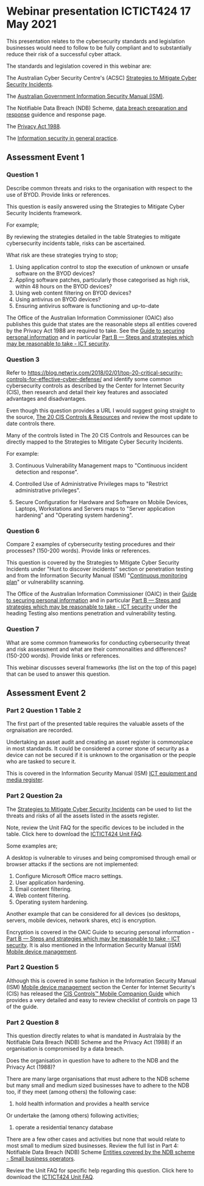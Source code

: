 # Webinar presentation ICTICT424 17 May 2021 #

This presentation relates to the cybersecurity standards and legislation businesses would need to follow to be fully compliant and to substantially reduce their risk of a successful cyber attack.

The standards and legislation covered in this webinar are:

The Australian Cyber Security Centre's (ACSC) [Strategies to Mitigate Cyber Security Incidents](https://www.cyber.gov.au/acsc/view-all-content/publications/strategies-mitigate-cyber-security-incidents).

The [Australian Government Information Security Manual (ISM)](https://www.cyber.gov.au/acsc/view-all-content/ism).

The Notifiable Data Breach (NDB) Scheme, [data breach preparation and response](https://www.oaic.gov.au/privacy/guidance-and-advice/data-breach-preparation-and-response/) guidence and response page.

The [Privacy Act 1988](https://www.oaic.gov.au/privacy/the-privacy-act/).

The [Information security in general practice](https://www.racgp.org.au/running-a-practice/security/protecting-your-practice-information/information-security-in-general-practice/introduction).


## Assessment Event 1 ##

### Question 1 ###

Describe common threats and risks to the organisation with respect to the use of BYOD. Provide links or references.

This question is easily answered using the Strategies to Mitigate Cyber Security Incidents framework.

For example;

By reviewing the strategies detailed in the table Strategies to mitigate cybersecurity incidents table, risks can be ascertained.

What risk are these strategies trying to stop;

1. Using application control to stop the execution of unknown or unsafe software on the BYOD devices?
2. Appling software patches, particularly those categorised as high risk, within 48 hours on the BYOD devices?
3. Using web content filtering on BYOD devices?
4. Using antivirus on BYOD devices?
5. Ensuring antivirus software is functioning and up-to-date

The Office of the Australian Information Commissioner (OAIC) also publishes this guide that states are the reasonable steps all entities covered by the Privacy Act 1988 are required to take. See the [Guide to securing personal information](https://www.oaic.gov.au/privacy/guidance-and-advice/guide-to-securing-personal-information) and in particular [Part B — Steps and strategies which may be reasonable to take - ICT security](https://www.oaic.gov.au/privacy/guidance-and-advice/guide-to-securing-personal-information/#ict-security).


### Question 3 ###

Refer to https://blog.netwrix.com/2018/02/01/top-20-critical-security-controls-for-effective-cyber-defense/ and identify some common cybersecurity controls as described by the Center for Internet Security (CIS), then research and detail their key features and associated advantages and disadvantages. 

Even though this question provides a URL I would suggest going straight to the source, [The 20 CIS Controls & Resources](https://www.cisecurity.org/controls/cis-controls-list/) and review the most update to date controls there.

Many of the controls listed in The 20 CIS Controls and Resources can be directly mapped to the Strategies to Mitigate Cyber Security Incidents.

For example:

3. Continuous Vulnerability Management maps to "Continuous incident detection and response".
 
4. Controlled Use of Administrative Privileges maps to "Restrict administrative privileges".

5. Secure Configuration for Hardware and Software on Mobile Devices, Laptops, Workstations and Servers maps to "Server application hardening" and "Operating system hardening".


### Question 6 ###

Compare 2 examples of cybersecurity testing procedures and their processes? (150-200 words). Provide links or references.

This question is covered by the Strategies to Mitigate Cyber Security Incidents under "Hunt to discover incidents" section or penetration testing and from the Information Security Manual (ISM) "[Continuous monitoring plan](https://www.cyber.gov.au/acsc/view-all-content/guidance/system-specific-security-documentation)" or vulnerability scanning.

The Office of the Australian Information Commissioner (OAIC) in their [Guide to securing personal information](https://www.oaic.gov.au/privacy/guidance-and-advice/guide-to-securing-personal-information) and in particular [Part B — Steps and strategies which may be reasonable to take - ICT security](https://www.oaic.gov.au/privacy/guidance-and-advice/guide-to-securing-personal-information/#ict-security) under the heading Testing also mentions penetration and vulnerability testing.


### Question 7 ###

What are some common frameworks for conducting cybersecurity threat and risk assessment and what are their commonalities and differences?  (150-200 words). Provide links or references.

This webinar discusses several frameworks (the list on the top of this page) that can be used to answer this question.


## Assessment Event 2 ##

### Part 2 Question 1 Table 2 ###

The first part of the presented table requires the valuable assets of the orgnaisation are recorded.

Undertaking an asset audit and creating an asset register is commonplace in most standards. It could be considered a corner stone of security as a device can not be secured if it is unknown to the organisation or the people who are tasked to secure it.

This is covered in the Information Security Manual (ISM) [ICT equipment and media register](https://www.cyber.gov.au/acsc/view-all-content/guidance/ict-equipment-and-media).

### Part 2 Question 2a ###

The [Strategies to Mitigate Cyber Security Incidents](https://www.cyber.gov.au/acsc/view-all-content/publications/strategies-mitigate-cyber-security-incidents) can be used to list the threats and risks of all the assets listed in the assets register.

Note, review the Unit FAQ for the specific devices to be included in the table. Click here to download the [ICTICT424 Unit FAQ](https://share.tafensw.edu.au/share/file/a7edc480-a319-49c6-9646-76cbc8c8a5a5/1/ICTICT424%20Unit%20FAQ%20v1.pdf).

Some examples are;

A desktop is vulnerable to viruses and being compromised through email or browser attacks if the sections are not implemented:

1. Configure Microsoft Office macro settings.
2. User application hardening.
3. Email content filtering.
4. Web content filtering.
5. Operating system hardening.

Another example that can be considered for all devices (so desktops, servers, mobile devices, network shares, etc) is encryption.

Encryption is covered in the OAIC Guide to securing personal information - [Part B — Steps and strategies which may be reasonable to take - ICT security](https://www.oaic.gov.au/privacy/guidance-and-advice/guide-to-securing-personal-information/#ict-security). It is also mentioned in the Information Security Manual (ISM) [Mobile device management](https://www.cyber.gov.au/acsc/view-all-content/guidance/mobile-device-management).


### Part 2 Question 5 ###

Although this is covered in some fashion in the Information Security Manual (ISM) [Mobile device management](https://www.cyber.gov.au/acsc/view-all-content/guidance/mobile-device-management) section the Center for Internet Security's (CIS) has released the [CIS Controls™ Mobile Companion Guide](https://www.cisecurity.org/blog/new-release-cis-controls-mobile-companion-guide/) which provides a very detailed and easy to review checklist of controls on page 13 of the guide.


### Part 2 Question 8 ###

This question directly relates to what is mandated in Australaia by the Notifiable Data Breach (NDB) Scheme and the Privacy Act (1988) if an organisation is compromised by a data breach.

Does the organisation in question have to adhere to the NDB and the Privacy Act (1988)?

There are many large organisations that must adhere to the NDB scheme but many small and medium sized businesses have to adhere to the NDB too, if they meet (among others) the following case:

1. hold health information and provides a health service

Or undertake the (among others) following activities;

1. operate a residential tenancy database

There are a few other cases and activities but none that would relate to most small to medium sized businesses. Review the full list in Part 4: Notifiable Data Breach (NDB) Scheme [Entities covered by the NDB scheme - Small business operators](https://www.oaic.gov.au/privacy/guidance-and-advice/data-breach-preparation-and-response/part-4-notifiable-data-breach-ndb-scheme/#small-business-operators).

Review the Unit FAQ for specific help regarding this question. Click here to download the [ICTICT424 Unit FAQ](https://share.tafensw.edu.au/share/file/a7edc480-a319-49c6-9646-76cbc8c8a5a5/1/ICTICT424%20Unit%20FAQ%20v1.pdf).


